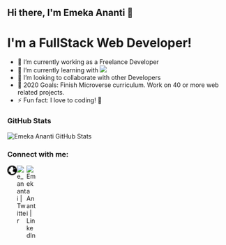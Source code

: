 ## Hi there, I'm Emeka Ananti 👋

# I'm a FullStack Web Developer!

- 🔭 I’m currently working as a Freelance Developer
- 🌱 I’m currently learning with ![](https://img.shields.io/badge/Microverse-blueviolet)
- 👯 I’m looking to collaborate with other Developers
- 🥅 2020 Goals: Finish Microverse curriculum. Work on 40 or more web related projects.
- ⚡ Fun fact: I love to coding! 🤣

### GitHub Stats

![Emeka Ananti GitHub Stats](https://github-readme-stats.vercel.app/api?username=eananti)

### Connect with me:

[<img align="left" alt="emekaananti.com" width="22px" src="https://raw.githubusercontent.com/iconic/open-iconic/master/svg/globe.svg" />][website]
[<img align="left" alt="e_ananti | Twitter" width="22px" src="https://cdn.jsdelivr.net/npm/simple-icons@v3/icons/twitter.svg" />][twitter]
[<img align="left" alt="Emeka Ananti | LinkedIn" width="22px" src="https://cdn.jsdelivr.net/npm/simple-icons@v3/icons/linkedin.svg" />][linkedin]
<br />

[website]: https://emekaananti.com
[twitter]: https://twitter.com/e_ananti
[linkedin]: https://www.linkedin.com/in/emekaananti/
